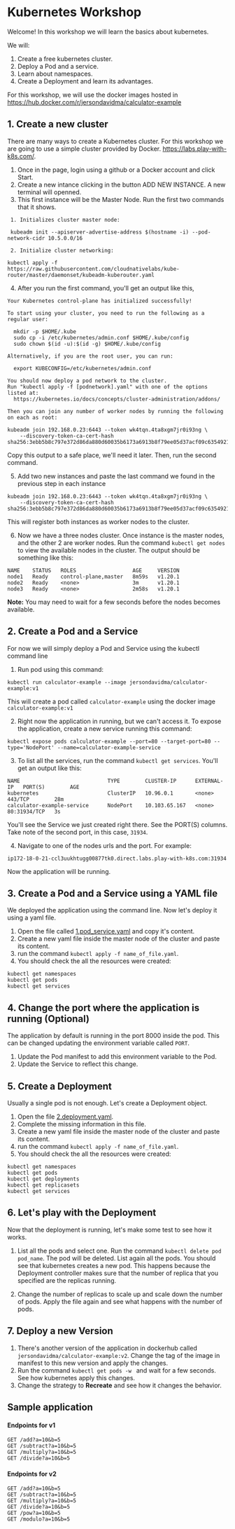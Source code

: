 # Kubernetes Workshop

Welcome!
In this workshop we will learn the basics about kubernetes.

We will:

1. Create a free kubernetes cluster.
2. Deploy a Pod and a service.
3. Learn about namespaces.
4. Create a Deployment and learn its advantages.

For this workshop, we will use the docker images hosted in https://hub.docker.com/r/jersondavidma/calculator-example

## 1. Create a new cluster

There are many ways to create a Kubernetes cluster. For this workshop we are going to use a simple cluster provided by Docker. https://labs.play-with-k8s.com/.

1. Once in the page, login using a github or a Docker account and click Start.
2. Create a new intance clicking in the button ADD NEW INSTANCE. A new terminal will openned.
3. This first instance will be the Master Node. Run the first two commands that it shows. 
```
 1. Initializes cluster master node:

 kubeadm init --apiserver-advertise-address $(hostname -i) --pod-network-cidr 10.5.0.0/16

 2. Initialize cluster networking:

kubectl apply -f https://raw.githubusercontent.com/cloudnativelabs/kube-router/master/daemonset/kubeadm-kuberouter.yaml

```

4. After you run the first command, you'll get an output like this,

```
Your Kubernetes control-plane has initialized successfully!

To start using your cluster, you need to run the following as a regular user:

  mkdir -p $HOME/.kube
  sudo cp -i /etc/kubernetes/admin.conf $HOME/.kube/config
  sudo chown $(id -u):$(id -g) $HOME/.kube/config

Alternatively, if you are the root user, you can run:

  export KUBECONFIG=/etc/kubernetes/admin.conf

You should now deploy a pod network to the cluster.
Run "kubectl apply -f [podnetwork].yaml" with one of the options listed at:
  https://kubernetes.io/docs/concepts/cluster-administration/addons/

Then you can join any number of worker nodes by running the following on each as root:

kubeadm join 192.168.0.23:6443 --token wk4tqn.4ta8xgm7jr0i93ng \
    --discovery-token-ca-cert-hash sha256:3ebb5b8c797e372d86da880d60035b6173a6913b8f79ee05d37acf09c6354921 
```

Copy this output to a safe place, we'll need it later. Then, run the second command.

5. Add two new instances and paste the last command we found in the previous step in each instance

```
kubeadm join 192.168.0.23:6443 --token wk4tqn.4ta8xgm7jr0i93ng \
    --discovery-token-ca-cert-hash sha256:3ebb5b8c797e372d86da880d60035b6173a6913b8f79ee05d37acf09c6354921 
```

This will register both instances as worker nodes to the cluster.

6. Now we have a three nodes cluster. Once instance is the master nodes, and the other 2 are worker nodes. Run the command  `kubectl get nodes` to view the available nodes in the cluster. The output should be something like this:

```
NAME    STATUS   ROLES                  AGE     VERSION
node1   Ready    control-plane,master   8m59s   v1.20.1
node2   Ready    <none>                 3m      v1.20.1
node3   Ready    <none>                 2m58s   v1.20.1
```

**Note:** You may need to wait for a few seconds before the nodes becomes available. 


## 2. Create a Pod and a Service

For now we will simply deploy a Pod and Service using the kubectl command line

1. Run pod using this command:

```
kubectl run calculator-example --image jersondavidma/calculator-example:v1
```

This will create a pod called `calculator-example` using the docker image `calculator-example:v1`

2. Right now the application in running, but we can't access it. To expose the application, create a new service running this command:

```
kubectl expose pods calculator-example --port=80 --target-port=80 --type='NodePort' --name=calculator-example-service
```

3. To list all the services, run the command `kubectl get services`. You'll get an output like this:

```
NAME                            TYPE        CLUSTER-IP      EXTERNAL-IP   PORT(S)        AGE
kubernetes                      ClusterIP   10.96.0.1       <none>        443/TCP        28m
calculator-example-service      NodePort    10.103.65.167   <none>        80:31934/TCP   3s
```

You'll see the Service we just created right there. See the PORT(S) columns. Take note of the second port, in this case, `31934`.

4. Navigate to one of the nodes urls and the port. For example:

```
ip172-18-0-21-ccl3uukhtugg00877tk0.direct.labs.play-with-k8s.com:31934
```

Now the application will be running.

## 3. Create a Pod and a Service using a YAML file

We deployed the application using the command line. Now let's deploy it using a yaml file.

1. Open the file called [1.pod_service.yaml](k8s_manifests/1.pod_service.yaml) and copy it's content.
2. Create a new yaml file inside the master node of the cluster and paste its content.
3. run the command `kubectl apply -f name_of_file.yaml`.
4. You should check the all the resources were created:

```
kubectl get namespaces
kubectl get pods
kubectl get services
```

## 4. Change the port where the application is running (Optional)

The application by default is running in the port 8000 inside the pod. This can be changed updating the environment variable called `PORT`.

1. Update the Pod manifest to add this environment variable to the Pod.
2. Update the Service to reflect this change.


## 5. Create a Deployment

Usually a single pod is not enough. Let's create a Deployment object.

1. Open the file [2.deployment.yaml](k8s_manifests/2.deployment.yaml). 
2. Complete the missing information in this file.
3. Create a new yaml file inside the master node of the cluster and paste its content.
4. run the command `kubectl apply -f name_of_file.yaml`.
5. You should check the all the resources were created:

```
kubectl get namespaces
kubectl get pods
kubectl get deployments
kubectl get replicasets
kubectl get services
```

## 6. Let's play with the Deployment

Now that the deployment is running, let's make some test to see how it works.

1. List all the pods and select one. Run the command `kubectl delete pod pod_name`. The pod will be deleted. List again all the pods. You should see that kubernetes creates a new pod. This happens because the Deployment controller makes sure that the number of replica that you specified are the replicas running.

2. Change the number of replicas to scale up and scale down the number of pods. Apply the file again and see what happens with the number of pods.

## 7. Deploy a new Version

1. There's another version of the application in dockerhub called `jersondavidma/calculator-example:v2`. Change the tag of the image in manifest to this new version and apply the changes.
2. Run the command `kubectl get pods -w ` and wait for a few seconds. See how kubernetes apply this changes.
3. Change the strategy to  **Recreate** and see how it changes the behavior. 


## Sample application


#### Endpoints for v1

```
GET /add?a=10&b=5
GET /subtract?a=10&b=5
GET /multiply?a=10&b=5
GET /divide?a=10&b=5
```

#### Endpoints for v2

```
GET /add?a=10&b=5
GET /subtract?a=10&b=5
GET /multiply?a=10&b=5
GET /divide?a=10&b=5
GET /pow?a=10&b=5
GET /modulo?a=10&b=5
```
